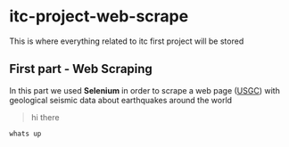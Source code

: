 # itc-project-web-scrape
This is where everything related to itc first project will be stored


## First part - Web Scraping

In this part we used **Selenium** in order 
to scrape a web page ([USGC](https://earthquake.usgs.gov/earthquakes/map)) 
with geological seismic 
data about earthquakes around the world
>hi there
> 
```buildoutcfg
whats up
```

